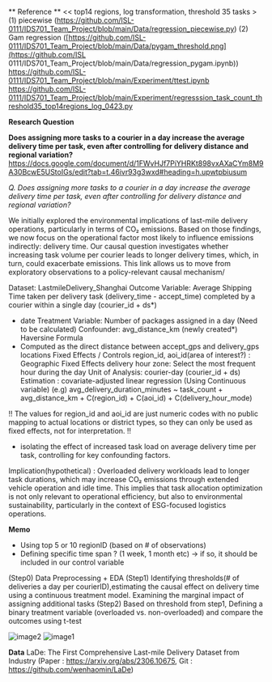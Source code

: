 ** Reference **
<< top14 regions, log transformation, threshold 35 tasks >
<Threshold>
            (1) piecewise (https://github.com/ISL-0111/IDS701_Team_Project/blob/main/Data/regression_piecewise.py)
            (2) Gam regression ([https://github.com/ISL-0111/IDS701_Team_Project/blob/main/Data/pygam_threshold.png](https://github.com/ISL 0111/IDS701_Team_Project/blob/main/Data/regression_pygam.ipynb))
<ttest> https://github.com/ISL-0111/IDS701_Team_Project/blob/main/Experiment/ttest.ipynb
<Regression> https://github.com/ISL-0111/IDS701_Team_Project/blob/main/Experiment/regresssion_task_count_threshold35_top14regions_log_0423.py



**Research Question**

**Does assigning more tasks to a courier in a day increase the average delivery time per task, even after controlling for delivery distance and regional variation?**
https://docs.google.com/document/d/1FWvHJf7PiYHRKt898vxAXaCYm8M9A30BcwE5UStoIGs/edit?tab=t.46ivr93g3wxd#heading=h.upwtpbiusum

_Q. Does assigning more tasks to a courier in a day increase the average delivery time per task, even after controlling for delivery distance and regional variation?_

<Motivation> We initially explored the environmental implications of last-mile delivery operations, particularly in terms of CO₂ emissions. Based on those findings, we now focus on the operational factor most likely to influence emissions indirectly: delivery time. Our causal question investigates whether increasing task volume per courier leads to longer delivery times, which, in turn, could exacerbate emissions. This link allows us to move from exploratory observations to a policy-relevant causal mechanism/

Dataset: LastmileDelivery_Shanghai
Outcome Variable: Average Shipping Time taken per delivery task (delivery_time - accept_time) completed by a courier within a single day (courier_id + ds*)
* date
Treatment Variable: Number of packages assigned in a day (Need to be calculated)
Confounder: avg_distance_km (newly created*) Haversine Formula
* Computed as the direct distance between accept_gps and delivery_gps locations
Fixed Effects / Controls
region_id, aoi_id(area of interest?) : Geographic Fixed Effects
delivery hour zone: Select the most frequent hour during the day
Unit of Analysis: courier-day (courier_id + ds)
Estimation : covariate-adjusted linear regression (Using Continuous variable)
(e.g) avg_delivery_duration_minutes ~ task_count + avg_distance_km + C(region_id) + C(aoi_id) + C(delivery_hour_mode)

!! The values for region_id and aoi_id are just numeric codes with no public mapping to actual locations or district types, so they can only be used as fixed effects, not for interpretation. !!

* isolating the effect of increased task load on average delivery time per task, controlling for key confounding factors.

Implication(hypothetical) : Overloaded delivery workloads lead to longer task durations, which may increase CO₂ emissions through extended vehicle operation and idle time. This implies that task allocation optimization is not only relevant to operational efficiency, but also to environmental sustainability, particularly in the context of ESG-focused logistics operations.

**Memo**
- Using top 5 or 10 regionID (based on # of observations)
- Defining specific time span ? (1 week, 1 month etc) -> if so, it should be included in our control variable

(Step0) Data Preprocessing + EDA
(Step1) Identifying thresholds(# of deliveries a day per courierID),estimating the causal effect on delivery time using a continuous treatment model. Examining the marginal impact of assigning additional tasks
(Step2) Based on threshold from step1, Defining a binary treatment variable (overloaded vs. non-overloaded) and compare the outcomes using t-test

![image2](https://github.com/ISL-0111/IDS701_Team_Project/blob/main/Data/Others/Screenshot%202025-04-21%20at%209.58.28%E2%80%AFAM.png)
![image1](https://github.com/ISL-0111/IDS701_Team_Project/blob/main/Data/Others/Screenshot%202025-04-21%20at%209.58.48%E2%80%AFAM.png)


**Data**
LaDe: The First Comprehensive Last-mile Delivery Dataset from Industry
(Paper : https://arxiv.org/abs/2306.10675, Git : https://github.com/wenhaomin/LaDe) 
